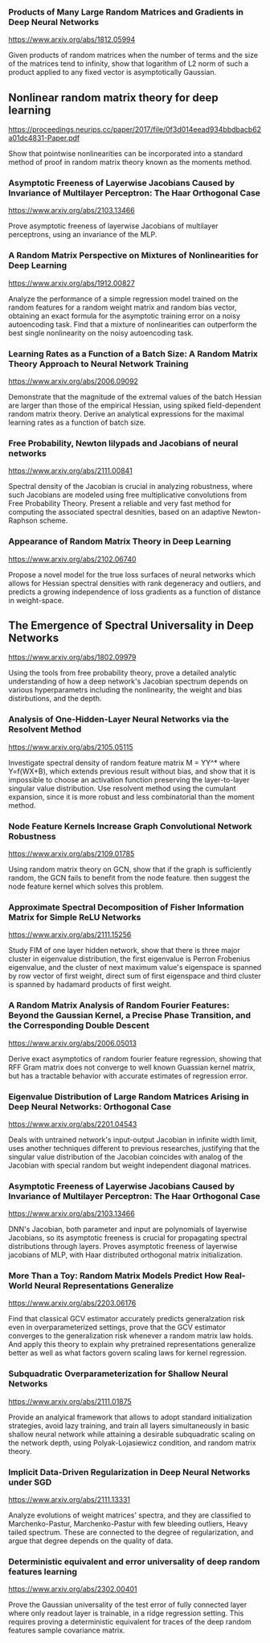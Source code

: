 ### Products of Many Large Random Matrices and Gradients in Deep Neural Networks

<https://www.arxiv.org/abs/1812.05994>

Given products of random matrices when the number of terms and the size of the matrices tend to infinity, show that logarithm of L2 norm of such a product applied to any fixed vector is asymptotically Gaussian.

## Nonlinear random matrix theory for deep learning

<https://proceedings.neurips.cc/paper/2017/file/0f3d014eead934bbdbacb62a01dc4831-Paper.pdf>

Show that pointwise nonlinearities can be incorporated into a standard method of proof in random matrix theory known as the moments method.

### Asymptotic Freeness of Layerwise Jacobians Caused by Invariance of Multilayer Perceptron: The Haar Orthogonal Case

<https://www.arxiv.org/abs/2103.13466>

Prove asymptotic freeness of layerwise Jacobians of multilayer perceptrons, using an invariance of the MLP. 

### A Random Matrix Perspective on Mixtures of Nonlinearities for Deep Learning

<https://www.arxiv.org/abs/1912.00827>

Analyze the performance of a simple regression model trained on the random features for a random weight matrix and random bias vector, obtaining an exact formula for the asymptotic training error on a noisy autoencoding task. Find that a mixture of nonlinearities can outperform the best single nonlinearity on the noisy autoencoding task.

### Learning Rates as a Function of a Batch Size: A Random Matrix Theory Approach to Neural Network Training

<https://www.arxiv.org/abs/2006.09092>

Demonstrate that the magnitude of the extremal values of the batch Hessian are larger than those of the empirical Hessian, using spiked field-dependent random matrix theory. Derive an analytical expressions for the maximal learning rates as a function of batch size.

### Free Probability, Newton lilypads and Jacobians of neural networks

<https://www.arxiv.org/abs/2111.00841>

Spectral density of the Jacobian is crucial in analyzing robustness, where such Jacobians are modeled using free multiplicative convolutions from Free Probability Theory. Present a reliable and very fast method for computing the associated spectral desnities, based on an adaptive Newton-Raphson scheme.

### Appearance of Random Matrix Theory in Deep Learning

<https://www.arxiv.org/abs/2102.06740>

Propose a novel model for the true loss surfaces of neural networks which allows for Hessian spectral densities with rank degeneracy and outliers, and predicts a growing independence of loss gradients as a function of distance in weight-space. 

## The Emergence of Spectral Universality in Deep Networks

<https://www.arxiv.org/abs/1802.09979>

Using the tools from free probability theory, prove a detailed analytic understanding of how a deep network's Jacobian spectrum depends on various hyperparametrs including the nonlinearity, the weight and bias distirbutions, and the depth. 

### Analysis of One-Hidden-Layer Neural Networks via the Resolvent Method

<https://www.arxiv.org/abs/2105.05115>

Investigate spectral density of random feature matrix M = YY^* where Y=f(WX+B), which extends previous result without bias, and show that it is impossible to choose an activation function preserving the layer-to-layer singular value distribution. Use resolvent method using the cumulant expansion, since it is more robust and less combinatorial than the moment method.

### Node Feature Kernels Increase Graph Convolutional Network Robustness

<https://www.arxiv.org/abs/2109.01785>

Using random matrix theory on GCN, show that if the graph is sufficiently random, the GCN fails to benefit from the node feature. then suggest the node feature kernel which solves this problem.

### Approximate Spectral Decomposition of Fisher Information Matrix for Simple ReLU Networks

<https://www.arxiv.org/abs/2111.15256>

Study FIM of one layer hidden network, show that there is three major cluster in eigenvalue distribution, the first eigenvalue is Perron Frobenius eigenvalue, and the cluster of next maximum value's eigenspace is spanned by row vector of first weight, direct sum of first eigenspace and third cluster is spanned by hadamard products of first weight.

### A Random Matrix Analysis of Random Fourier Features: Beyond the Gaussian Kernel, a Precise Phase Transition, and the Corresponding Double Descent

<https://www.arxiv.org/abs/2006.05013>

Derive exact asymptotics of random fourier feature regression, showing that RFF Gram matrix does not converge to well known Guassian kernel matrix, but has a tractable behavior with accurate estimates of regression error.

### Eigenvalue Distribution of Large Random Matrices Arising in Deep Neural Networks: Orthogonal Case

<https://www.arxiv.org/abs/2201.04543>

Deals with untrained network's input-output Jacobian in infinite width limit, uses another techniques different to previous researches, justifying that the singular value distribution of the Jacobian coincides with analog of the Jacobian with special random but weight independent diagonal matrices.

### Asymptotic Freeness of Layerwise Jacobians Caused by Invariance of Multilayer Perceptron: The Haar Orthogonal Case

<https://www.arxiv.org/abs/2103.13466>

DNN's Jacobian, both parameter and input are polynomials of layerwise Jacobians, so its asymptotic freeness is crucial for propagating spectral distributions through layers. Proves asymptotic freeness of layerwise jacobians of MLP, with Haar distributed orthogonal matrix initialization.

### More Than a Toy: Random Matrix Models Predict How Real-World Neural Representations Generalize

<https://www.arxiv.org/abs/2203.06176>

Find that classical GCV estimator accurately predicts generalzation risk even in overparameterized settings, prove that the GCV estimator converges to the generalization risk whenever a random matrix law holds. And apply this theory to explain why pretrained representations generalize better as well as what factors govern scaling laws for kernel regression.

### Subquadratic Overparameterization for Shallow Neural Networks

<https://www.arxiv.org/abs/2111.01875>

Provide an analyical framework that allows to adopt standard initialization strategies, avoid lazy training, and train all layers simultaneously in basic shallow neural network while attaining a desirable subquadratic scaling on the network depth, using Polyak-Lojasiewicz condition, and random matrix theory.

### Implicit Data-Driven Regularization in Deep Neural Networks under SGD

<https://www.arxiv.org/abs/2111.13331>

Analyze evolutions of weight matrices' spectra, and they are classified to Marchenko-Pastur, Marchenko-Pastur with few bleeding outliers, Heavy tailed spectrum. These are connected to the degree of regularization, and argue that degree depends on the quality of data.

### Deterministic equivalent and error universality of deep random features learning

<https://www.arxiv.org/abs/2302.00401>

Prove the Gaussian universality of the test error of fully connected layer where only readout layer is trainable, in a ridge regression setting. This requires proving a deterministic equivalent for traces of the deep random features sample covariance matrix.
